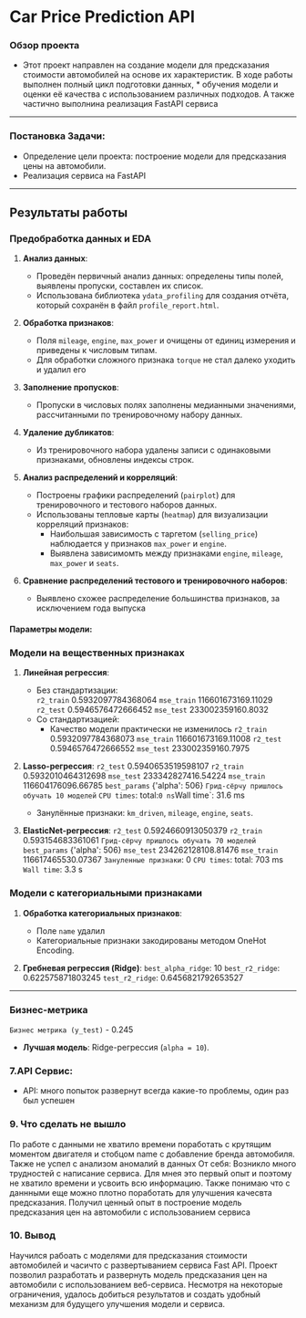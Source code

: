 # Car Price Prediction API

### Обзор проекта
* Этот проект направлен на создание модели для предсказания стоимости автомобилей на основе их характеристик. В ходе работы выполнен полный цикл подготовки данных, * обучения модели и оценки её качества с использованием различных подходов. А также частично выполнина реализация FastAPI сервиса
---

###  Постановка Задачи:
* Определение цели проекта: построение модели для предсказания цены на автомобили.
* Реализация сервиса на FastAPI
---

## Результаты работы

### Предобработка данных и EDA
1. **Анализ данных**:
   - Проведён первичный анализ данных: определены типы полей, выявлены пропуски, составлен их список.
   - Использована библиотека `ydata_profiling` для создания отчёта, который сохранён в файл `profile_report.html`.

2. **Обработка признаков**:
   - Поля `mileage`, `engine`, `max_power` и  очищены от единиц измерения и приведены к числовым типам.
   - Для обработки сложного признака `torque` не стал далеко уходить и удалил его

3. **Заполнение пропусков**:
   - Пропуски в числовых полях заполнены медианными значениями, рассчитанными по тренировочному набору данных.

4. **Удаление дубликатов**:
   - Из тренировочного набора удалены записи с одинаковыми признаками, обновлены индексы строк.

5. **Анализ распределений и корреляций**:
   - Построены графики распределений (`pairplot`) для тренировочного и тестового наборов данных.
   - Использованы тепловые карты (`heatmap`) для визуализации корреляций признаков:
     - Наибольшая зависимость с таргетом (`selling_price`) наблюдается у признаков `max_power` и `engine`.
     - Выявлена зависимомть между признаками `engine`, `mileage`, `max_power` и `seats`.

6. **Сравнение распределений тестового и тренировочного наборов**:
   - Выявлено схожее распределение большинства признаков, за исключением года выпуска


#### Параметры модели:
### Модели на вещественных признаках
1. **Линейная регрессия**:
   - Без стандартизации:  
    `r2_train` 0.5932097784368064
    `mse_train` 116601673169.11029
    `r2_test` 0.5946576472666452
    `mse_test` 233002359160.8032
   - Со стандартизацией:  
     - Качество модели практически не изменилось
    `r2_train` 0.5932097784368073
    `mse_train` 116601673169.11008
    `r2_test` 0.5946576472666552
    `mse_test` 233002359160.7975

2. **Lasso-регрессия**:
    `r2_test` 0.5940653519598107
    `r2_train` 0.5932010464312698
    `mse_test` 233342827416.54224
    `mse_train` 116604176096.66785
    `best_params` {'alpha': 506}
    `Грид-сёрчу пришлось обучать 10 моделей`
    `CPU times`: total:` 0 ns
    `Wall time`: 31.6 ms
   - Занулённые признаки: `km_driven`, `mileage`, `engine`, `seats`.

3. **ElasticNet-регрессия**:
    `r2_test` 0.5924660913050379
    `r2_train` 0.593154683361061
    `Грид-сёрчу пришлось обучать 70 моделей`
    `best_params` {'alpha': 506}
    `mse_test` 234262128108.81476
    `mse_train` 116617465530.07367
    `Зануленные признаки`: 0
    `CPU times`: total: 703 ms
    `Wall time`: 3.3 s 

### Модели с категориальными признаками
1. **Обработка категориальных признаков**:
   - Поле `name` удалил
   - Категориальные признаки закодированы методом OneHot Encoding.

2. **Гребневая регрессия (Ridge)**:
    `best_alpha_ridge`: 10
    `best_r2_ridge`: 0.622575871803245
    `test_r2_ridge`: 0.6456821792653527

---

### Бизнес-метрика

`Бизнес метрика (y_test)` - 0.245
- **Лучшая модель**: Ridge-регрессия (`alpha = 10`). 
 

### 7.API Сервис:
* API: много попыток развернут всегда какие-то проблемы, один раз был успешен
  


### 9. Что сделать не вышло
По работе с данными не хватило времени поработать с крутящим моментом двигателя и стобцом name с добавление бренда автомобиля. Также не успел с анализом аномалий в данных 
От себя: Возникло много трудностей с написание сервиса.
Для мнея это первый опыт и поэтому не хватило времени и усвоить всю информацию. Также понимаю что с даннными еще можно плотно поработать для улучшения качесвта предсказания. Получил ценный опыт в построение модель предсказания цен на автомобили с использованием сервиса


### 10. Вывод
Научился рабоать с моделями для предсказания стоимости автомобилей и часичто с развертыванием сервиса Fast API.
Проект позволил разработать и развернуть модель предсказания цен на автомобили с использованием веб-сервиса. Несмотря на некоторые ограничения, удалось добиться результатов и создать удобный механизм для будущего улучшения модели и сервиса.


